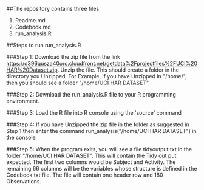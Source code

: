 ##The repository contains three files
1. Readme.md
2. Codebook.md
3. run_analysis.R

##Steps to run run_analysis.R

###Step 1: 
Download the zip file from the link https://d396qusza40orc.cloudfront.net/getdata%2Fprojectfiles%2FUCI%20HAR%20Dataset.zip. Unzip the file. This should create a folder <UCI HAR DATASET> in the directory you Unzipped. For Example, if you have Unzipped in "/home/", then you should see a folder "/home/UCI HAR DATASET"

###Step 2:
Download the run_analysis.R file to your R programming environment.

###Step 3:
Load the R file into R console using the 'source' command

###Step 4:
If you have Unzipped the zip file in the folder as suggested in Step 1 then enter the command run_analysis("/home/UCI HAR DATASET") in the console

###Step 5:
When the program exits, you will see a file tidyoutput.txt in the folder "/home/UCI HAR DATASET". This will contain the Tidy out put expected. The first two columns would be Subject and Activity. The remaining 66 columns will be the variables whose structure is defined in the Codebook.txt file. The file will contain one header row and 180 Observations.

